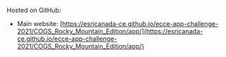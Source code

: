 Hosted on GitHub:

- Main website: [https://esricanada-ce.github.io/ecce-app-challenge-2021/COGS_Rocky_Mountain_Edition/app/](https://esricanada-ce.github.io/ecce-app-challenge-2021/COGS_Rocky_Mountain_Edition/app/)
